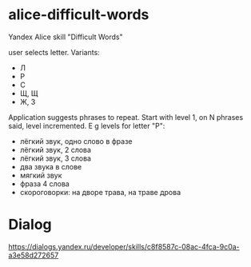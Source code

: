 # alice-difficult-words
Yandex Alice skill "Difficult Words"

user selects letter. Variants:  
- Л
- Р
- С
- Щ, Щ
- Ж, З

Application suggests phrases to repeat. Start with level 1, on N phrases said, level incremented.
E g levels for letter "P":
- лёгкий звук, одно слово в фразе
- лёгкий звук, 2 слова
- лёгкий звук, 3 слова
- два звука в слове
- мягкий звук
- фраза 4 слова
- скороговорки: на дворе трава, на траве дрова

# Dialog
https://dialogs.yandex.ru/developer/skills/c8f8587c-08ac-4fca-9c0a-a3e58d272657